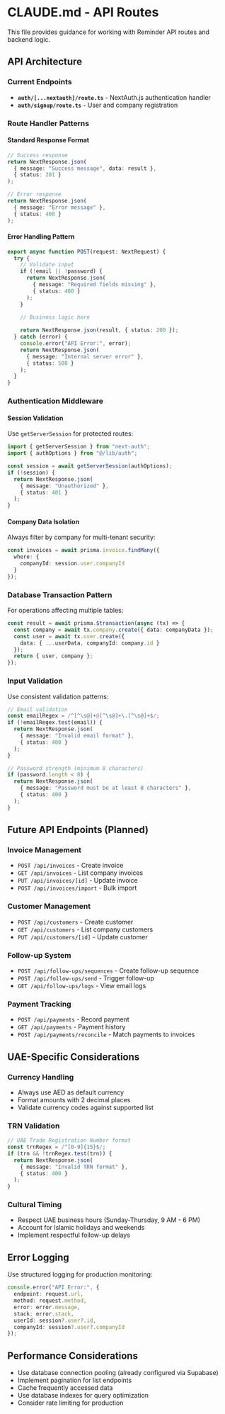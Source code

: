 # CLAUDE.md - API Routes

This file provides guidance for working with Reminder API routes and backend logic.

## API Architecture

### Current Endpoints
- **`auth/[...nextauth]/route.ts`** - NextAuth.js authentication handler
- **`auth/signup/route.ts`** - User and company registration

### Route Handler Patterns

#### Standard Response Format
```typescript
// Success response
return NextResponse.json(
  { message: "Success message", data: result },
  { status: 201 }
);

// Error response  
return NextResponse.json(
  { message: "Error message" },
  { status: 400 }
);
```

#### Error Handling Pattern
```typescript
export async function POST(request: NextRequest) {
  try {
    // Validate input
    if (!email || !password) {
      return NextResponse.json(
        { message: "Required fields missing" },
        { status: 400 }
      );
    }

    // Business logic here
    
    return NextResponse.json(result, { status: 200 });
  } catch (error) {
    console.error("API Error:", error);
    return NextResponse.json(
      { message: "Internal server error" },
      { status: 500 }
    );
  }
}
```

### Authentication Middleware

#### Session Validation
Use `getServerSession` for protected routes:
```typescript
import { getServerSession } from "next-auth";
import { authOptions } from "@/lib/auth";

const session = await getServerSession(authOptions);
if (!session) {
  return NextResponse.json(
    { message: "Unauthorized" },
    { status: 401 }
  );
}
```

#### Company Data Isolation
Always filter by company for multi-tenant security:
```typescript
const invoices = await prisma.invoice.findMany({
  where: {
    companyId: session.user.companyId
  }
});
```

### Database Transaction Pattern

For operations affecting multiple tables:
```typescript
const result = await prisma.$transaction(async (tx) => {
  const company = await tx.company.create({ data: companyData });
  const user = await tx.user.create({ 
    data: { ...userData, companyId: company.id }
  });
  return { user, company };
});
```

### Input Validation

Use consistent validation patterns:
```typescript
// Email validation
const emailRegex = /^[^\s@]+@[^\s@]+\.[^\s@]+$/;
if (!emailRegex.test(email)) {
  return NextResponse.json(
    { message: "Invalid email format" },
    { status: 400 }
  );
}

// Password strength (minimum 8 characters)
if (password.length < 8) {
  return NextResponse.json(
    { message: "Password must be at least 8 characters" },
    { status: 400 }
  );
}
```

## Future API Endpoints (Planned)

### Invoice Management
- `POST /api/invoices` - Create invoice
- `GET /api/invoices` - List company invoices
- `PUT /api/invoices/[id]` - Update invoice
- `POST /api/invoices/import` - Bulk import

### Customer Management  
- `POST /api/customers` - Create customer
- `GET /api/customers` - List company customers
- `PUT /api/customers/[id]` - Update customer

### Follow-up System
- `POST /api/follow-ups/sequences` - Create follow-up sequence
- `POST /api/follow-ups/send` - Trigger follow-up
- `GET /api/follow-ups/logs` - View email logs

### Payment Tracking
- `POST /api/payments` - Record payment
- `GET /api/payments` - Payment history
- `POST /api/payments/reconcile` - Match payments to invoices

## UAE-Specific Considerations

### Currency Handling
- Always use AED as default currency
- Format amounts with 2 decimal places
- Validate currency codes against supported list

### TRN Validation
```typescript
// UAE Trade Registration Number format
const trnRegex = /^[0-9]{15}$/;
if (trn && !trnRegex.test(trn)) {
  return NextResponse.json(
    { message: "Invalid TRN format" },
    { status: 400 }
  );
}
```

### Cultural Timing
- Respect UAE business hours (Sunday-Thursday, 9 AM - 6 PM)
- Account for Islamic holidays and weekends
- Implement respectful follow-up delays

## Error Logging

Use structured logging for production monitoring:
```typescript
console.error("API Error:", {
  endpoint: request.url,
  method: request.method,
  error: error.message,
  stack: error.stack,
  userId: session?.user?.id,
  companyId: session?.user?.companyId
});
```

## Performance Considerations

- Use database connection pooling (already configured via Supabase)
- Implement pagination for list endpoints
- Cache frequently accessed data
- Use database indexes for query optimization
- Consider rate limiting for production